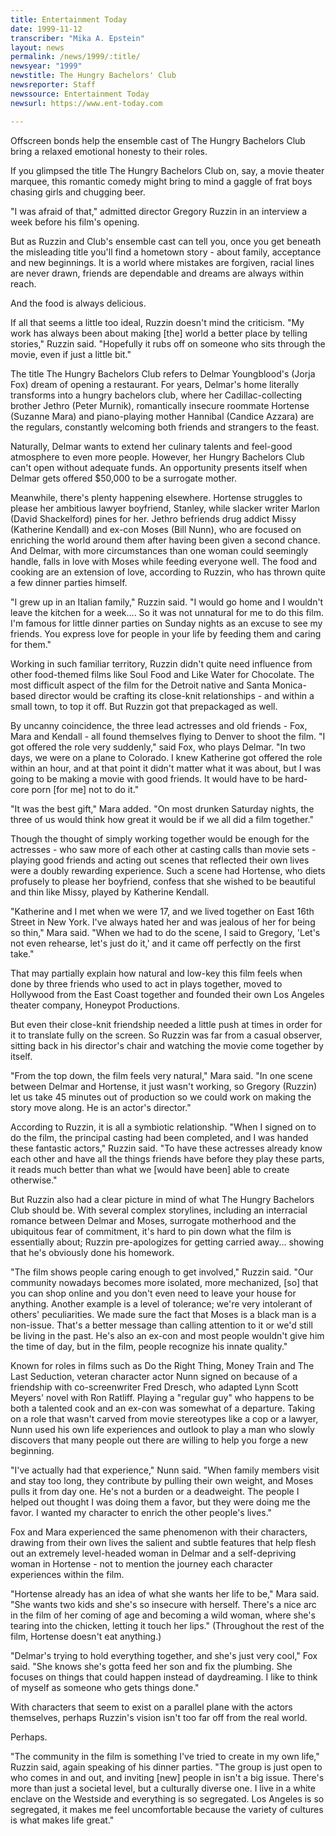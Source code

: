 ```yaml
---
title: Entertainment Today
date: 1999-11-12
transcriber: "Mika A. Epstein"
layout: news
permalink: /news/1999/:title/
newsyear: "1999"
newstitle: The Hungry Bachelors' Club
newsreporter: Staff
newssource: Entertainment Today
newsurl: https://www.ent-today.com

---
```

Offscreen bonds help the ensemble cast of The Hungry Bachelors Club bring a relaxed emotional honesty to their roles.

If you glimpsed the title The Hungry Bachelors Club on, say, a movie theater marquee, this romantic comedy might bring to mind a gaggle of frat boys chasing girls and chugging beer.

"I was afraid of that," admitted director Gregory Ruzzin in an interview a week before his film's opening.

But as Ruzzin and Club's ensemble cast can tell you, once you get beneath the misleading title you'll find a hometown story - about family, acceptance and new beginnings. It is a world where mistakes are forgiven, racial lines are never drawn, friends are dependable and dreams are always within reach.

And the food is always delicious.

If all that seems a little too ideal, Ruzzin doesn't mind the criticism. "My work has always been about making [the] world a better place by telling stories," Ruzzin said. "Hopefully it rubs off on someone who sits through the movie, even if just a little bit."

The title The Hungry Bachelors Club refers to Delmar Youngblood's (Jorja Fox) dream of opening a restaurant. For years, Delmar's home literally transforms into a hungry bachelors club, where her Cadillac-collecting brother Jethro (Peter Murnik), romantically insecure roommate Hortense (Suzanne Mara) and piano-playing mother Hannibal (Candice Azzara) are the regulars, constantly welcoming both friends and strangers to the feast.

Naturally, Delmar wants to extend her culinary talents and feel-good atmosphere to even more people. However, her Hungry Bachelors Club can't open without adequate funds. An opportunity presents itself when Delmar gets offered $50,000 to be a surrogate mother.

Meanwhile, there's plenty happening elsewhere. Hortense struggles to please her ambitious lawyer boyfriend, Stanley, while slacker writer Marlon (David Shackelford) pines for her. Jethro befriends drug addict Missy (Katherine Kendall) and ex-con Moses (Bill Nunn), who are focused on enriching the world around them after having been given a second chance. And Delmar, with more circumstances than one woman could seemingly handle, falls in love with Moses while feeding everyone well. The food and cooking are an extension of love, according to Ruzzin, who has thrown quite a few dinner parties himself.

"I grew up in an Italian family," Ruzzin said. "I would go home and I wouldn't leave the kitchen for a week.... So it was not unnatural for me to do this film. I'm famous for little dinner parties on Sunday nights as an excuse to see my friends. You express love for people in your life by feeding them and caring for them."

Working in such familiar territory, Ruzzin didn't quite need influence from other food-themed films like Soul Food and Like Water for Chocolate. The most difficult aspect of the film for the Detroit native and Santa Monica-based director would be crafting its close-knit relationships - and within a small town, to top it off. But Ruzzin got that prepackaged as well.

By uncanny coincidence, the three lead actresses and old friends - Fox, Mara and Kendall - all found themselves flying to Denver to shoot the film. "I got offered the role very suddenly," said Fox, who plays Delmar. "In two days, we were on a plane to Colorado. I knew Katherine got offered the role within an hour, and at that point it didn't matter what it was about, but I was going to be making a movie with good friends. It would have to be hard-core porn [for me] not to do it."

"It was the best gift," Mara added. "On most drunken Saturday nights, the three of us would think how great it would be if we all did a film together."

Though the thought of simply working together would be enough for the actresses - who saw more of each other at casting calls than movie sets - playing good friends and acting out scenes that reflected their own lives were a doubly rewarding experience. Such a scene had Hortense, who diets profusely to please her boyfriend, confess that she wished to be beautiful and thin like Missy, played by Katherine Kendall.

"Katherine and I met when we were 17, and we lived together on East 16th Street in New York. I've always hated her and was jealous of her for being so thin," Mara said. "When we had to do the scene, I said to Gregory, 'Let's not even rehearse, let's just do it,' and it came off perfectly on the first take."

That may partially explain how natural and low-key this film feels when done by three friends who used to act in plays together, moved to Hollywood from the East Coast together and founded their own Los Angeles theater company, Honeypot Productions.

But even their close-knit friendship needed a little push at times in order for it to translate fully on the screen. So Ruzzin was far from a casual observer, sitting back in his director's chair and watching the movie come together by itself.

"From the top down, the film feels very natural," Mara said. "In one scene between Delmar and Hortense, it just wasn't working, so Gregory (Ruzzin) let us take 45 minutes out of production so we could work on making the story move along. He is an actor's director."

According to Ruzzin, it is all a symbiotic relationship. "When I signed on to do the film, the principal casting had been completed, and I was handed these fantastic actors," Ruzzin said. "To have these actresses already know each other and have all the things friends have before they play these parts, it reads much better than what we [would have been] able to create otherwise."

But Ruzzin also had a clear picture in mind of what The Hungry Bachelors Club should be. With several complex storylines, including an interracial romance between Delmar and Moses, surrogate motherhood and the ubiquitous fear of commitment, it's hard to pin down what the film is essentially about; Ruzzin pre-apologizes for getting carried away... showing that he's obviously done his homework.

"The film shows people caring enough to get involved," Ruzzin said. "Our community nowadays becomes more isolated, more mechanized, [so] that you can shop online and you don't even need to leave your house for anything. Another example is a level of tolerance; we're very intolerant of others' peculiarities. We made sure the fact that Moses is a black man is a non-issue. That's a better message than calling attention to it or we'd still be living in the past. He's also an ex-con and most people wouldn't give him the time of day, but in the film, people recognize his innate quality."

Known for roles in films such as Do the Right Thing, Money Train and The Last Seduction, veteran character actor Nunn signed on because of a friendship with co-screenwriter Fred Dresch, who adapted Lynn Scott Meyers' novel with Ron Ratliff. Playing a "regular guy" who happens to be both a talented cook and an ex-con was somewhat of a departure. Taking on a role that wasn't carved from movie stereotypes like a cop or a lawyer, Nunn used his own life experiences and outlook to play a man who slowly discovers that many people out there are willing to help you forge a new beginning.

"I've actually had that experience," Nunn said. "When family members visit and stay too long, they contribute by pulling their own weight, and Moses pulls it from day one. He's not a burden or a deadweight. The people I helped out thought I was doing them a favor, but they were doing me the favor. I wanted my character to enrich the other people's lives."

Fox and Mara experienced the same phenomenon with their characters, drawing from their own lives the salient and subtle features that help flesh out an extremely level-headed woman in Delmar and a self-depriving woman in Hortense - not to mention the journey each character experiences within the film.

"Hortense already has an idea of what she wants her life to be," Mara said. "She wants two kids and she's so insecure with herself. There's a nice arc in the film of her coming of age and becoming a wild woman, where she's tearing into the chicken, letting it touch her lips." (Throughout the rest of the film, Hortense doesn't eat anything.)

"Delmar's trying to hold everything together, and she's just very cool," Fox said. "She knows she's gotta feed her son and fix the plumbing. She focuses on things that could happen instead of daydreaming. I like to think of myself as someone who gets things done."

With characters that seem to exist on a parallel plane with the actors themselves, perhaps Ruzzin's vision isn't too far off from the real world.

Perhaps.

"The community in the film is something I've tried to create in my own life," Ruzzin said, again speaking of his dinner parties. "The group is just open to who comes in and out, and inviting [new] people in isn't a big issue. There's more than just a societal level, but a culturally diverse one. I live in a white enclave on the Westside and everything is so segregated. Los Angeles is so segregated, it makes me feel uncomfortable because the variety of cultures is what makes life great."
